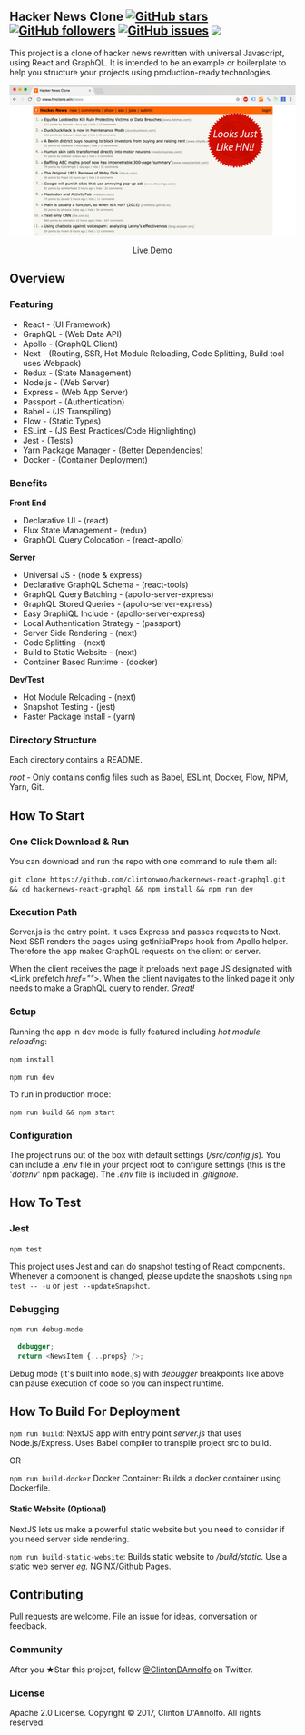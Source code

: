 ## Hacker News Clone  [![GitHub stars](https://img.shields.io/github/stars/clintonwoo/hackernews-react-graphql.svg?style=social&label=Star)](https://github.com/clintonwoo/hackernews-react-graphql/stargazers) [![GitHub followers](https://img.shields.io/github/followers/clintonwoo.svg?style=social&label=Follow)](https://github.com/clintonwoo/hackernews-react-graphql/) [![GitHub issues](https://img.shields.io/github/issues/clintonwoo/hackernews-react-graphql.svg)](https://github.com/clintonwoo/hackernews-react-graphql/issues) [![](https://img.shields.io/github/issues-pr-raw/clintonwoo/hackernews-react-graphql.svg)](https://github.com/clintonwoo/hackernews-react-graphql/pulls)

This project is a clone of hacker news rewritten with universal Javascript, using React and GraphQL. It is intended to be an example or boilerplate to help you structure your projects using production-ready technologies.
<p align="center" margin-bottom="0">
  <a href="http://www.hnclone.win" target="_blank">
    <img alt="Hacker News Clone Demo" width="auto" height="auto" src="docs/HN-Demo.jpg">
  </a>
</p>
<p align="center">
  <a href="http://www.hnclone.win">Live Demo</a>
</p>

## Overview

### Featuring
- React - (UI Framework)
- GraphQL - (Web Data API)
- Apollo - (GraphQL Client)
- Next - (Routing, SSR, Hot Module Reloading, Code Splitting, Build tool uses Webpack)
- Redux - (State Management)
- Node.js - (Web Server)
- Express - (Web App Server)
- Passport - (Authentication)
- Babel - (JS Transpiling)
- Flow - (Static Types)
- ESLint - (JS Best Practices/Code Highlighting)
- Jest - (Tests)
- Yarn Package Manager - (Better Dependencies)
- Docker - (Container Deployment)

### Benefits
**Front End**
- Declarative UI - (react)
- Flux State Management - (redux)
- GraphQL Query Colocation - (react-apollo)

**Server**
- Universal JS - (node & express)
- Declarative GraphQL Schema - (react-tools)
- GraphQL Query Batching - (apollo-server-express)
- GraphQL Stored Queries - (apollo-server-express)
- Easy GraphiQL Include - (apollo-server-express)
- Local Authentication Strategy - (passport)
- Server Side Rendering - (next)
- Code Splitting - (next)
- Build to Static Website - (next)
- Container Based Runtime - (docker)

**Dev/Test**
- Hot Module Reloading - (next)
- Snapshot Testing - (jest)
- Faster Package Install - (yarn)

### Directory Structure

Each directory contains a README.

*root* - Only contains config files such as  Babel, ESLint, Docker, Flow, NPM, Yarn, Git.

## How To Start

### One Click Download & Run

You can download and run the repo with one command to rule them all:

`git clone https://github.com/clintonwoo/hackernews-react-graphql.git && cd hackernews-react-graphql && npm install && npm run dev`

### Execution Path

Server.js is the entry point. It uses Express and passes requests to Next. Next SSR renders the pages using getInitialProps hook from Apollo helper. Therefore the app makes GraphQL requests on the client or server.

When the client receives the page it preloads next page JS designated with <Link prefetch *href=""*>. When the client navigates to the linked page it only needs to make a GraphQL query to render. *Great!*

### Setup

Running the app in dev mode is fully featured including *hot module reloading*:

`npm install`

`npm run dev`

To run in production mode:

`npm run build && npm start`

### Configuration

The project runs out of the box with default settings (*/src/config.js*). You can include a .env file in your project root to configure settings (this is the '*dotenv*' npm package). The *.env* file is included in *.gitignore*.

## How To Test

### Jest

`npm test`

This project uses Jest and can do snapshot testing of React components. Whenever a component is changed, please update the snapshots using `npm test -- -u` or `jest --updateSnapshot`.

### Debugging

```npm run debug-mode ```

```js
  debugger;
  return <NewsItem {...props} />;
```

Debug mode (it's built into node.js) with *debugger* breakpoints like above can pause execution of code so you can inspect runtime.


## How To Build For Deployment

`npm run build`: NextJS app with entry point *server.js* that uses Node.js/Express. Uses Babel compiler to transpile project src to build.

OR

`npm run build-docker`
Docker Container: Builds a docker container using Dockerfile.


#### Static Website (Optional)

NextJS lets us make a powerful static website but you need to consider if you need server side rendering.

`npm run build-static-website`: Builds static website to */build/static*. Use a static web server *eg.* NGINX/Github Pages.


## Contributing
Pull requests are welcome. File an issue for ideas, conversation or feedback.

### Community
After you ★Star this project, follow [@ClintonDAnnolfo](https://twitter.com/clintondannolfo) on Twitter.

### License
Apache 2.0 License. Copyright © 2017, Clinton D'Annolfo. All rights reserved.
